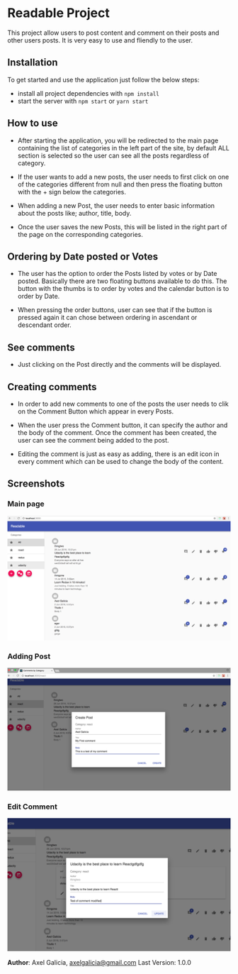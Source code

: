 # Readable Project

This project allow users to post content and comment on their posts and other users posts. It is very easy to use and fliendly to the user. 

## Installation

To get started and use the application just follow the below steps:

* install all project dependencies with `npm install`
* start the server with `npm start` or `yarn start`

## How to use

 - After starting the application, you will be redirected to the main page containing the list of categories in the left part of the site, by default ALL section is selected so the user can see all the posts regardless of category.

 - If the user wants to add a new posts, the user needs to first click on one of the categories different from null and then press the floating button with the + sign below the categories.

 - When adding a new Post, the user needs to enter basic information about the posts like; author, title, body.

 - Once the user saves the new Posts, this will be listed in the right part of the page on the corresponding categories.

 ## Ordering by Date posted or Votes

 - The user has the option to order the Posts listed by votes or by Date posted. Basically there are two floating buttons available to do this. The button with the thumbs is to order by votes and the calendar button is to order by Date.

 - When pressing the order buttons, user can see that if the button is pressed again it can chose between ordering in
 ascendant or descendant order.

 ## See comments
 - Just clicking on the Post directly and the comments will be displayed.


 ## Creating comments

 - In order to add new comments to one of the posts the user needs to clik on the Comment Button which appear in every Posts.
 - When the user press the Comment button, it can specify the author and the body of the comment. Once the comment has been created, the user can see the comment being added to the post.

 - Editing the comment is just as easy as adding, there is an edit icon in every comment which can be used to change the body of the content.



## Screenshots

### Main page
![Main page](https://github.com/axelgalicia/react-redux-posts-app/blob/master/src/images/main_page.png)

### Adding Post
![Search Page](https://github.com/axelgalicia/react-redux-posts-app/blob/master/src/images/adding_post.png)

### Edit Comment
![Search Page](https://github.com/axelgalicia/react-redux-posts-app/blob/master/src/images/editing.png)

**Author**: Axel Galicia, axelgalicia@gmail.com
Last Version: 1.0.0